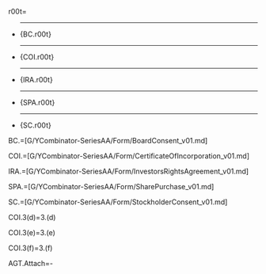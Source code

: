 r00t=<ul><li><hr>{BC.r00t}<li><hr>{COI.r00t}<li><hr>{IRA.r00t}<li><hr>{SPA.r00t}<li><hr>{SC.r00t}</ul>


BC.=[G/YCombinator-SeriesAA/Form/BoardConsent_v01.md]

COI.=[G/YCombinator-SeriesAA/Form/CertificateOfIncorporation_v01.md]

IRA.=[G/YCombinator-SeriesAA/Form/InvestorsRightsAgreement_v01.md]

SPA.=[G/YCombinator-SeriesAA/Form/SharePurchase_v01.md]

SC.=[G/YCombinator-SeriesAA/Form/StockholderConsent_v01.md]

COI.3(d)=3.(d)

COI.3(e)=3.(e)

COI.3(f)=3.(f)

AGT.Attach=-
